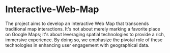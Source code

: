# Interactive-Web-Map
The project aims to develop an Interactive Web Map that transcends traditional map interactions. It's not about merely marking a favorite place on Google Maps; it's about leveraging spatial technologies to provide a rich, immersive experience. By doing so, we emphasize the pivotal role of these technologies in enhancing user engagement with geographical data.

